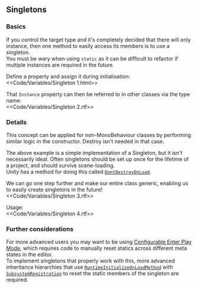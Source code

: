 ## Singletons
### Basics
If you control the target type and it's completely decided that there will only instance, then one method to easily access its members is to use a singleton.  
You must be wary when using `static` as it can be difficult to refactor if multiple instances are required in the future.  

Define a property and assign it during initialisation:  
<<Code/Variables/Singleton 1.html>>

That `Instance` property can then be referred to in other classes via the type name:  
<<Code/Variables/Singleton 2.rtf>>

### Details
This concept can be applied for non-MonoBehaviour classes by performing similar logic in the constructor. Destroy isn't needed in that case.

The above example is a simple implementation of a Singleton, but it isn't necessarily ideal. Often singletons should be set up once for the lifetime of a project, and should survive scene-loading.  
Unity has a method for doing this called [`DontDestroyOnLoad`](https://docs.unity3d.com/ScriptReference/Object.DontDestroyOnLoad.html).  

We can go one step further and make our entire class generic, enabling us to easily create singletons in the future!  
<<Code/Variables/Singleton 3.rtf>>

Usage:  
<<Code/Variables/Singleton 4.rtf>>

### Further considerations
For more advanced users you may want to be using [Configurable Enter Play Mode](https://docs.unity3d.com/Documentation/Manual/ConfigurableEnterPlayMode.html), which requires code to manually reset statics across different meta states in the editor.  
To implement singletons that properly work with this, more advanced inheritance hierarchies that use [`RuntimeInitializeOnLoadMethod`](https://docs.unity3d.com/ScriptReference/RuntimeInitializeOnLoadMethodAttribute.html) with [`SubsystemRegistration`](https://docs.unity3d.com/ScriptReference/RuntimeInitializeLoadType.SubsystemRegistration.html) to reset the static members of the singleton are required.